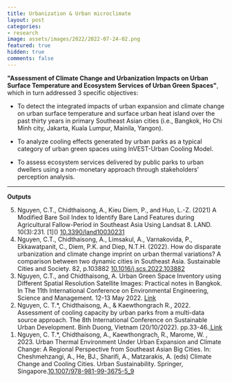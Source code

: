 ```yaml
---
title: Urbanization & Urban microclimate
layout: post
categories:
- research
image: assets/images/2022/2022-07-24-02.png
featured: true
hidden: true
comments: false
---
```


<b>"Assessment of Climate Change and Urbanization Impacts on Urban Surface Temperature and Ecosystem Services of Urban Green Spaces"</b>, which in turn addressed 3 specific objectives: 

* To detect the integrated impacts of urban expansion and climate change on urban surface temperature and surface urban heat island over the past thirty years in primary Southeast Asian cities (i.e., Bangkok, Ho Chi Minh city, Jakarta, Kuala Lumpur, Mainila, Yangon).

* To analyze cooling effects generated by urban parks as a typical category of urban green spaces using InVEST-Urban Cooling Model.

* To assess ecosystem services delivered by public parks to urban dwellers using a non-monetary approach through stakeholders’ perception analysis.


<hr>

<b> Outputs </b>

<ol reversed>

<li> Nguyen, C.T., Chidthaisong, A., Kieu Diem, P., and Huo, L.-Z. (2021) A Modified Bare Soil Index to Identify Bare Land Features during Agricultural Fallow-Period in Southeast Asia Using Landsat 8. LAND. 10(3):231. [1]() <a href="https://doi.org/10.3390/land10030231">10.3390/land10030231</a></li> 

<li> Nguyen, C.T., Chidthaisong, A., Limsakul, A., Varnakovida, P., Ekkawatpanit, C., Diem, P.K. and Diep, N.T.H. (2022). How do disparate urbanization and climate change imprint on urban thermal variations? A comparison between two dynamic cities in Southeast Asia. Sustainable Cities and Society. 82, p.103882 <a href="https://doi.org/10.1016/j.scs.2022.103882">10.1016/j.scs.2022.103882</a></li> 

<li> Nguyen, C.T., and Chidthaisong, A. Urban Green Space Inventory using Different Spatial Resolution Satellite Images: Practical notes in Bangkok. In The 11th International Conference on Environmental Engineering, Science and Management. 12-13 May 2022. <a href="https://www.researchgate.net/publication/360643155_Urban_Green_Space_Inventory_using_Different_Spatial_Resolution_Satellite_Images_Practical_notes_in_Bangkok"> Link</a></li> 

<li> Nguyen, C. T.*, Chidthaisong, A., & Kaewthongrach R., 2022. Assessment of cooling capacity by urban parks from a multi-data source approach. The 8th International Conference on Sustainable Urban Development. Binh Duong, Vietnam (20/10/2022). pp.33-46.<a href="https://www.researchgate.net/publication/364621859_Assessment_of_Cooling_Capacity_by_Urban_Parks_Using_a_Multi-data_Source_Approach"> Link</a></li> 

<li> Nguyen, C. T.*, Chidthaisong, A., Kaewthongrach, R., Marome, W. , 2023. Urban Thermal Environment Under Urban Expansion and Climate Change: A Regional Perspective from Southeast Asian Big Cities. In: Cheshmehzangi, A., He, BJ., Sharifi, A., Matzarakis, A. (eds) Climate Change and Cooling Cities. Urban Sustainability. Springer, Singapore.<a href="https://doi.org/10.1007/978-981-99-3675-5_9">10.1007/978-981-99-3675-5_9</a></li> 

</ol>


